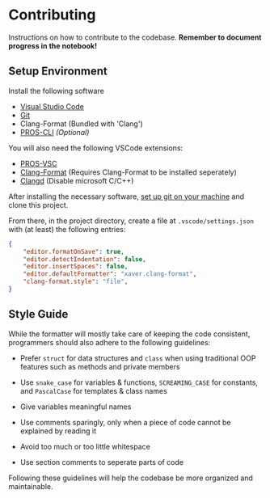 Contributing
============
Instructions on how to contribute to the codebase. **Remember to document progress in the notebook!**

Setup Environment
-----------------
Install the following software

- [Visual Studio Code](https://code.visualstudio.com/)
- [Git](https://git-scm.com/)
- Clang-Format (Bundled with 'Clang')
- [PROS-CLI](https://pros.cs.purdue.edu/v5/index.html) *(Optional)*

You will also need the following VSCode extensions:

- [PROS-VSC](https://marketplace.visualstudio.com/items?itemName=sigbots.pros)
- [Clang-Format](https://marketplace.visualstudio.com/items?itemName=xaver.clang-format) (Requires Clang-Format to be installed seperately)
- [Clangd](https://marketplace.visualstudio.com/items?itemName=llvm-vs-code-extensions.vscode-clangd) (Disable microsoft C/C++)

After installing the necessary software, [set up git on your machine](https://git-scm.com/book/en/v2/Getting-Started-First-Time-Git-Setup) and clone this project.

From there, in the project directory, create a file at `.vscode/settings.json` with (at least) the following entries:

```json
{
	"editor.formatOnSave": true,
    "editor.detectIndentation": false,
    "editor.insertSpaces": false,
    "editor.defaultFormatter": "xaver.clang-format",
	"clang-format.style": "file",
}
```

Style Guide
-----------
While the formatter will mostly take care of keeping the code consistent, programmers should also adhere to the following guidelines:

- Prefer `struct` for data structures and `class` when using traditional OOP features such as methods and private members 

- Use `snake_case` for variables & functions, `SCREAMING_CASE` for constants, and `PascalCase` for templates & class names

- Give variables meaningful names

- Use comments sparingly, only when a piece of code cannot be explained by reading it

- Avoid too much or too little whitespace

- Use section comments to seperate parts of code

Following these guidelines will help the codebase be more organized and maintainable.
